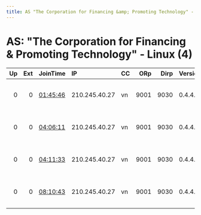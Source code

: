 ```yaml
---
title: AS "The Corporation for Financing &amp; Promoting Technology" - Linux (4)
---
```


# AS: "The Corporation for Financing &amp; Promoting Technology" - Linux (4)

|   Up |   Ext | JoinTime                                                                                            | IP            | CC   |   ORp |   Dirp | Version   | Contact                      | Nickname   |   eFamMembers |
|-----:|------:|:----------------------------------------------------------------------------------------------------|:--------------|:-----|------:|-------:|:----------|:-----------------------------|:-----------|--------------:|
|    0 |     0 | [01:45:46](https://metrics.torproject.org/rs.html#details/EA880E4390B6B8B5EA248CA4E57A4E13513216FC) | 210.245.40.27 | vn   |  9001 |   9030 | 0.4.4.5   | Nguyen Quang Minh &lt;tor AT | FreshRelay |             1 |
|    0 |     0 | [04:06:11](https://metrics.torproject.org/rs.html#details/60C31081BD40C7D04AD55566FCC07156F6646FCD) | 210.245.40.27 | vn   |  9001 |   9030 | 0.4.4.5   | Nguyen Quang Minh &lt;tor AT | FreshRelay |             1 |
|    0 |     0 | [04:11:33](https://metrics.torproject.org/rs.html#details/0BE1B1B14F6CB8D1E5DF9D1FB4FB3477CAACA712) | 210.245.40.27 | vn   |  9001 |   9030 | 0.4.4.5   | Nguyen Quang Minh &lt;tor AT | FreshRelay |             1 |
|    0 |     0 | [08:10:43](https://metrics.torproject.org/rs.html#details/6C990598735C2F3A3BE17DCDEC12D1186DED56F7) | 210.245.40.27 | vn   |  9001 |   9030 | 0.4.4.5   | Nguyen Quang Minh &lt;tor AT | FreshRelay |             1 |
